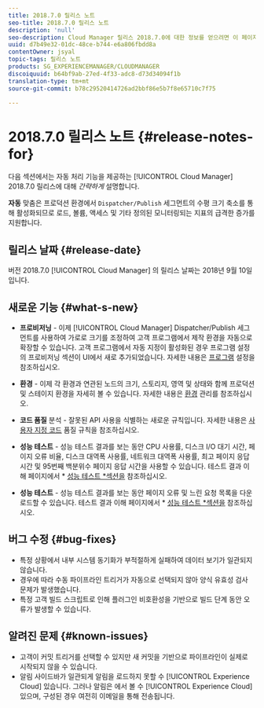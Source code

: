```yaml
---
title: 2018.7.0 릴리스 노트
seo-title: 2018.7.0 릴리스 노트
description: 'null'
seo-description: Cloud Manager 릴리스 2018.7.0에 대한 정보를 얻으려면 이 페이지를 따르십시오.
uuid: d7b49e32-01dc-48ce-b744-e6a806fbdd8a
contentOwner: jsyal
topic-tags: 릴리스 노트
products: SG_EXPERIENCEMANAGER/CLOUDMANAGER
discoiquuid: b64bf9ab-27ed-4f33-adc8-d73d34094f1b
translation-type: tm+mt
source-git-commit: b78c29520414726ad2bbf86e5b7f8e65710c7f75

---
```



# 2018.7.0 릴리스 노트 {#release-notes-for}

다음 섹션에서는 자동 처리 기능을 제공하는 [!UICONTROL Cloud Manager] 2018.7.0 릴리스에 대해 *간략하게* 설명합니다.

**자동** 맞춤은 프로덕션 환경에서 `Dispatcher/Publish` 세그먼트의 수평 크기 축소를 통해 활성화되므로 로드, 볼륨, 액세스 및 기타 정의된 모니터링되는 지표의 급격한 증가를 지원합니다.

## 릴리스 날짜 {#release-date}

버전 2018.7.0 [!UICONTROL Cloud Manager] 의 릴리스 날짜는 2018년 9월 10일입니다.

## 새로운 기능 {#what-s-new}

* **프로비저닝** - 이제 [!UICONTROL Cloud Manager] Dispatcher/Publish 세그먼트를 사용하여 가로로 크기를 조정하여 고객 프로그램에서 제작 환경을 자동으로 확장할 수 있습니다. 고객 프로그램에서 자동 지정이 활성화된 경우 프로그램 설정의 프로비저닝 섹션이 UI에서 새로 추가되었습니다. 자세한 내용은 [프로그램](setting-up-program.md) 설정을 참조하십시오.

* **환경** - 이제 각 환경과 연관된 노드의 크기, 스토리지, 영역 및 상태와 함께 프로덕션 및 스테이지 환경을 자세히 볼 수 있습니다. 자세한 내용은 [환경](manage-your-environment.md) 관리를 참조하십시오.

* **코드 품질** 분석 - 잘못된 API 사용을 식별하는 새로운 규칙입니다. 자세한 내용은 [사용자 지정 코드](custom-code-quality-rules.md) 품질 규칙을 참조하십시오.

* **성능 테스트** - 성능 테스트 결과를 보는 동안 CPU 사용률, 디스크 I/O 대기 시간, 페이지 오류 비율, 디스크 대역폭 사용률, 네트워크 대역폭 사용률, 최고 페이지 응답 시간 및 95번째 백분위수 페이지 응답 시간을 사용할 수 있습니다. 테스트 결과 이해 페이지에서 * [성능 테스트 *섹션을](understand-your-test-results.md) 참조하십시오.

* **성능 테스트** - 성능 테스트 결과를 보는 동안 페이지 오류 및 느린 요청 목록을 다운로드할 수 있습니다. 테스트 결과 이해 페이지에서 * [성능 테스트 *섹션을](understand-your-test-results.md) 참조하십시오.

## 버그 수정 {#bug-fixes}

* 특정 상황에서 내부 시스템 동기화가 부적절하게 실패하여 데이터 보기가 일관되지 않습니다.
* 경우에 따라 수동 파이프라인 트리거가 자동으로 선택되지 않아 양식 유효성 검사 문제가 발생했습니다.
* 특정 고객 빌드 스크립트로 인해 플러그인 비호환성을 기반으로 빌드 단계 동안 오류가 발생할 수 있습니다.

## 알려진 문제 {#known-issues}

* 고객이 커밋 트리거를 선택할 수 있지만 새 커밋을 기반으로 파이프라인이 실제로 시작되지 않을 수 있습니다.
* 알림 사이드바가 일관되게 알림을 로드하지 못할 수 [!UICONTROL Experience Cloud] 있습니다. 그러나 알림은 에서 볼 수 [!UICONTROL Experience Cloud] 있으며, 구성된 경우 여전히 이메일을 통해 전송됩니다.


